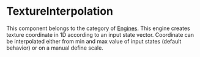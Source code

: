 TextureInterpolation
====================

This component belongs to the category of [Engines](../../../simulation-principles/engine/). This engine creates texture coordinate in 1D according to an input state vector.  Coordinate can be interpolated either from min and max value of input states (default behavior) or on a manual define scale.
